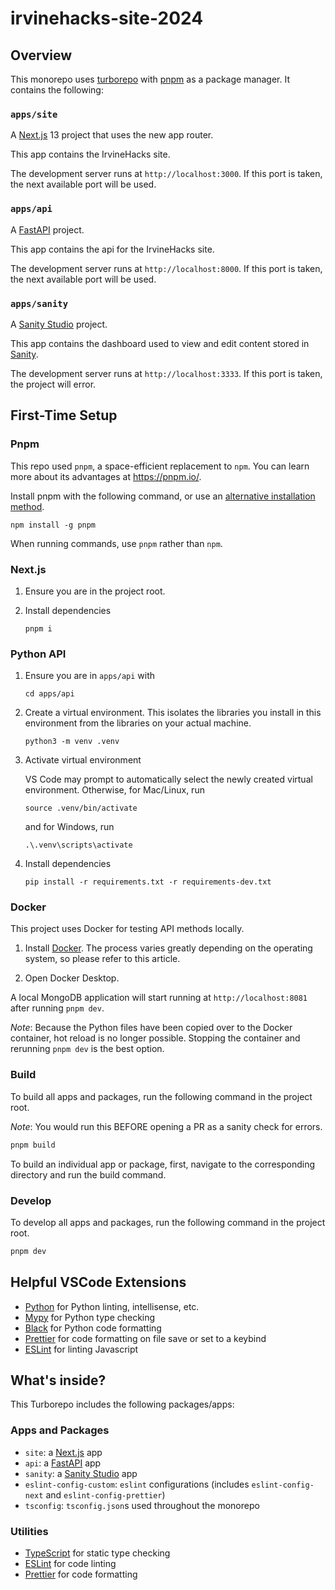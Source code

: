 # irvinehacks-site-2024

## Overview
This monorepo uses [turborepo](https://turbo.build/repo) with [pnpm](https://pnpm.io/) as a package manager. It contains the following:

### `apps/site`
A [Next.js](https://nextjs.org/) 13 project that uses the new app router.

This app contains the IrvineHacks site.

The development server runs at `http://localhost:3000`. If this port is taken, the next available port will be used.

### `apps/api`
A [FastAPI](https://fastapi.tiangolo.com/) project.

This app contains the api for the IrvineHacks site.

The development server runs at `http://localhost:8000`. If this port is taken, the next available port will be used.

### `apps/sanity`

A [Sanity Studio](https://www.sanity.io/studio) project.

This app contains the dashboard used to view and edit content stored in [Sanity](https://www.sanity.io/).

The development server runs at `http://localhost:3333`. If this port is taken, the project will error.

## First-Time Setup

### Pnpm

This repo used `pnpm`, a space-efficient replacement to `npm`.
You can learn more about its advantages at <https://pnpm.io/>.

Install pnpm with the following command, or use an [alternative installation method](https://pnpm.io/installation).

```shell
npm install -g pnpm
```

When running commands, use `pnpm` rather than `npm`.

### Next.js

1. Ensure you are in the project root.

2. Install dependencies
   ```shell
   pnpm i
   ```

### Python API

1. Ensure you are in `apps/api` with
   ```shell
   cd apps/api
   ```

2. Create a virtual environment. This isolates the libraries you install in this environment from the libraries on your actual machine.

   ```shell
   python3 -m venv .venv
   ```

3. Activate virtual environment

   VS Code may prompt to automatically select the newly created virtual environment.
   Otherwise, for Mac/Linux, run

   ```shell
   source .venv/bin/activate
   ```
   and for Windows, run

   ```shell
   .\.venv\scripts\activate
   ```

4. Install dependencies
   ```shell
   pip install -r requirements.txt -r requirements-dev.txt
   ```

### Docker

This project uses Docker for testing API methods locally.

1. Install [Docker](https://docs.docker.com/get-docker/). The process varies greatly depending on the operating system, so please refer to this article.

2. Open Docker Desktop.

A local MongoDB application will start running at `http://localhost:8081` after running `pnpm dev`.

*Note*: Because the Python files have been copied over to the Docker container, hot reload is no longer possible. Stopping the container and rerunning `pnpm dev` is the best option.

### Build

To build all apps and packages, run the following command in the project root.

*Note*: You would run this BEFORE opening a PR as a sanity check for errors.

```bash
pnpm build
```

To build an individual app or package, first, navigate to the corresponding directory and run the build command.

### Develop

To develop all apps and packages, run the following command in the project root.

```bash
pnpm dev
```

## Helpful VSCode Extensions
- [Python](https://marketplace.visualstudio.com/items?itemName=ms-python.python) for Python linting, intellisense, etc.
- [Mypy](https://marketplace.visualstudio.com/items?itemName=ms-python.mypy-type-checker) for Python type checking
- [Black](https://marketplace.visualstudio.com/items?itemName=ms-python.black-formatter) for Python code formatting
- [Prettier](https://marketplace.visualstudio.com/items?itemName=esbenp.prettier-vscode) for code formatting on file save or set to a keybind
- [ESLint](https://marketplace.visualstudio.com/items?itemName=dbaeumer.vscode-eslint) for linting Javascript

## What's inside?

This Turborepo includes the following packages/apps:

### Apps and Packages

- `site`: a [Next.js](https://nextjs.org/) app
- `api`: a [FastAPI](https://fastapi.tiangolo.com/) app
- `sanity`: a [Sanity Studio](https://www.sanity.io/studio) app
- `eslint-config-custom`: `eslint` configurations (includes `eslint-config-next` and `eslint-config-prettier`)
- `tsconfig`: `tsconfig.json`s used throughout the monorepo


### Utilities

- [TypeScript](https://www.typescriptlang.org/) for static type checking
- [ESLint](https://eslint.org/) for code linting
- [Prettier](https://prettier.io) for code formatting